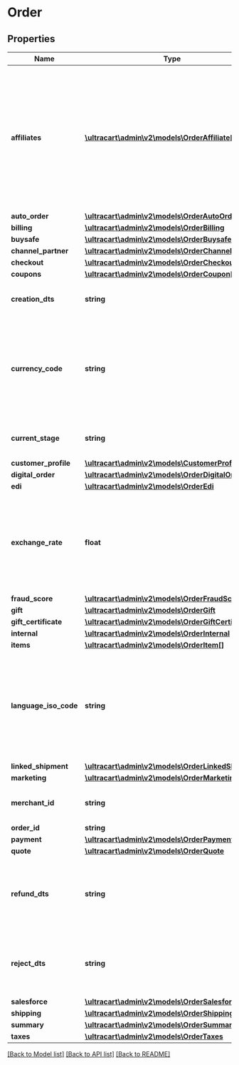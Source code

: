 # Order

## Properties
Name | Type | Description | Notes
------------ | ------------- | ------------- | -------------
**affiliates** | [**\ultracart\admin\v2\models\OrderAffiliate[]**](OrderAffiliate.md) | Affiliates if any were associated with the order.  The first one in the array sent the order and each subsequent affiliate is the recruiter that earns a downline commission. | [optional] 
**auto_order** | [**\ultracart\admin\v2\models\OrderAutoOrder**](OrderAutoOrder.md) |  | [optional] 
**billing** | [**\ultracart\admin\v2\models\OrderBilling**](OrderBilling.md) |  | [optional] 
**buysafe** | [**\ultracart\admin\v2\models\OrderBuysafe**](OrderBuysafe.md) |  | [optional] 
**channel_partner** | [**\ultracart\admin\v2\models\OrderChannelPartner**](OrderChannelPartner.md) |  | [optional] 
**checkout** | [**\ultracart\admin\v2\models\OrderCheckout**](OrderCheckout.md) |  | [optional] 
**coupons** | [**\ultracart\admin\v2\models\OrderCoupon[]**](OrderCoupon.md) | Coupons | [optional] 
**creation_dts** | **string** | Date/time that the order was created | [optional] 
**currency_code** | **string** | Currency code that the customer used if different than the merchant&#39;s base currency code | [optional] 
**current_stage** | **string** | Current stage that the order is in. | [optional] 
**customer_profile** | [**\ultracart\admin\v2\models\CustomerProfile**](CustomerProfile.md) |  | [optional] 
**digital_order** | [**\ultracart\admin\v2\models\OrderDigitalOrder**](OrderDigitalOrder.md) |  | [optional] 
**edi** | [**\ultracart\admin\v2\models\OrderEdi**](OrderEdi.md) |  | [optional] 
**exchange_rate** | **float** | Exchange rate at the time the order was placed if currency code is different than the base currency | [optional] 
**fraud_score** | [**\ultracart\admin\v2\models\OrderFraudScore**](OrderFraudScore.md) |  | [optional] 
**gift** | [**\ultracart\admin\v2\models\OrderGift**](OrderGift.md) |  | [optional] 
**gift_certificate** | [**\ultracart\admin\v2\models\OrderGiftCertificate**](OrderGiftCertificate.md) |  | [optional] 
**internal** | [**\ultracart\admin\v2\models\OrderInternal**](OrderInternal.md) |  | [optional] 
**items** | [**\ultracart\admin\v2\models\OrderItem[]**](OrderItem.md) | Items | [optional] 
**language_iso_code** | **string** | Three letter ISO-639 language code used by the customer during the checkout if different than the default language | [optional] 
**linked_shipment** | [**\ultracart\admin\v2\models\OrderLinkedShipment**](OrderLinkedShipment.md) |  | [optional] 
**marketing** | [**\ultracart\admin\v2\models\OrderMarketing**](OrderMarketing.md) |  | [optional] 
**merchant_id** | **string** | UltraCart merchant ID owning this order | [optional] 
**order_id** | **string** | Order ID | [optional] 
**payment** | [**\ultracart\admin\v2\models\OrderPayment**](OrderPayment.md) |  | [optional] 
**quote** | [**\ultracart\admin\v2\models\OrderQuote**](OrderQuote.md) |  | [optional] 
**refund_dts** | **string** | If the order was refunded, the date/time that the last refund occurred | [optional] 
**reject_dts** | **string** | If the order was rejected, the date/time that the rejection occurred | [optional] 
**salesforce** | [**\ultracart\admin\v2\models\OrderSalesforce**](OrderSalesforce.md) |  | [optional] 
**shipping** | [**\ultracart\admin\v2\models\OrderShipping**](OrderShipping.md) |  | [optional] 
**summary** | [**\ultracart\admin\v2\models\OrderSummary**](OrderSummary.md) |  | [optional] 
**taxes** | [**\ultracart\admin\v2\models\OrderTaxes**](OrderTaxes.md) |  | [optional] 

[[Back to Model list]](../README.md#documentation-for-models) [[Back to API list]](../README.md#documentation-for-api-endpoints) [[Back to README]](../README.md)


